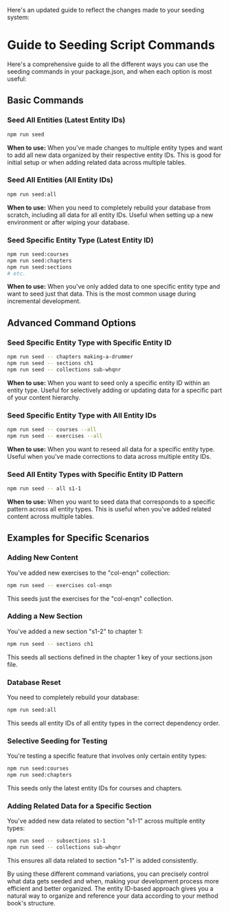 Here's an updated guide to reflect the changes made to your seeding system:

# Guide to Seeding Script Commands

Here's a comprehensive guide to all the different ways you can use the seeding commands in your package.json, and when each option is most useful:

## Basic Commands

### Seed All Entities (Latest Entity IDs)

```bash
npm run seed
```

**When to use:** When you've made changes to multiple entity types and want to add all new data organized by their respective entity IDs. This is good for initial setup or when adding related data across multiple tables.

### Seed All Entities (All Entity IDs)

```bash
npm run seed:all
```

**When to use:** When you need to completely rebuild your database from scratch, including all data for all entity IDs. Useful when setting up a new environment or after wiping your database.

### Seed Specific Entity Type (Latest Entity ID)

```bash
npm run seed:courses
npm run seed:chapters
npm run seed:sections
# etc.
```

**When to use:** When you've only added data to one specific entity type and want to seed just that data. This is the most common usage during incremental development.

## Advanced Command Options

### Seed Specific Entity Type with Specific Entity ID

```bash
npm run seed -- chapters making-a-drummer
npm run seed -- sections ch1
npm run seed -- collections sub-whqnr
```

**When to use:** When you want to seed only a specific entity ID within an entity type. Useful for selectively adding or updating data for a specific part of your content hierarchy.

### Seed Specific Entity Type with All Entity IDs

```bash
npm run seed -- courses --all
npm run seed -- exercises --all
```

**When to use:** When you want to reseed all data for a specific entity type. Useful when you've made corrections to data across multiple entity IDs.

### Seed All Entity Types with Specific Entity ID Pattern

```bash
npm run seed -- all s1-1
```

**When to use:** When you want to seed data that corresponds to a specific pattern across all entity types. This is useful when you've added related content across multiple tables.

## Examples for Specific Scenarios

### Adding New Content

You've added new exercises to the "col-enqn" collection:

```bash
npm run seed -- exercises col-enqn
```

This seeds just the exercises for the "col-enqn" collection.

### Adding a New Section

You've added a new section "s1-2" to chapter 1:

```bash
npm run seed -- sections ch1
```

This seeds all sections defined in the chapter 1 key of your sections.json file.

### Database Reset

You need to completely rebuild your database:

```bash
npm run seed:all
```

This seeds all entity IDs of all entity types in the correct dependency order.

### Selective Seeding for Testing

You're testing a specific feature that involves only certain entity types:

```bash
npm run seed:courses
npm run seed:chapters
```

This seeds only the latest entity IDs for courses and chapters.

### Adding Related Data for a Specific Section

You've added new data related to section "s1-1" across multiple entity types:

```bash
npm run seed -- subsections s1-1
npm run seed -- collections sub-whqnr
```

This ensures all data related to section "s1-1" is added consistently.

By using these different command variations, you can precisely control what data gets seeded and when, making your development process more efficient and better organized. The entity ID-based approach gives you a natural way to organize and reference your data according to your method book's structure.
